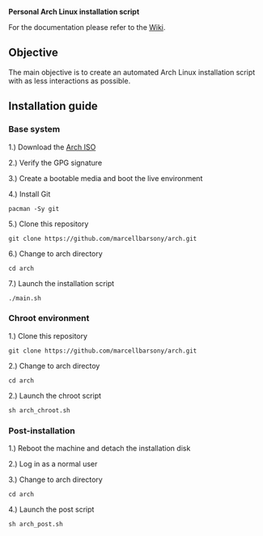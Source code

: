 **Personal Arch Linux installation script**

For the documentation please refer to the [Wiki](https://github.com/marcellbarsony/arch/wiki "Wiki - Installation script").

## Objective

The main objective is to create an automated Arch Linux installation script with as less interactions as possible.

## Installation guide

### Base system

1.) Download the [Arch ISO](https://archlinux.org/download/)

2.) Verify the GPG signature

3.) Create a bootable media and boot the live environment

4.) Install Git
```
pacman -Sy git
```
5.) Clone this repository
```
git clone https://github.com/marcellbarsony/arch.git
```
6.) Change to arch directory
```
cd arch
```
7.) Launch the installation script
```
./main.sh
```

### Chroot environment

1.) Clone this repository
```
git clone https://github.com/marcellbarsony/arch.git
```
2.) Change to arch directoy
```
cd arch
```
2.) Launch the chroot script
```
sh arch_chroot.sh
```
### Post-installation

1.) Reboot the machine and detach the installation disk

2.) Log in as a normal user

3.) Change to arch directory
```
cd arch
```
4.) Launch the post script
```
sh arch_post.sh
```
